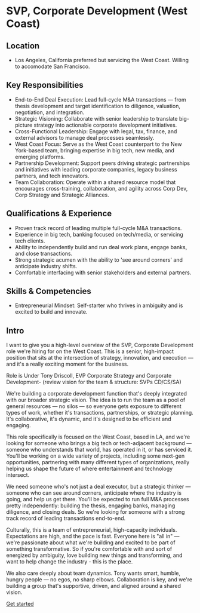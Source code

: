# SVP, Corporate Development (West Coast)

## Location

- Los Angeles, California preferred but servicing the West Coast. Willing to accomodate San Francisco.

## Key Responsibilities

- End-to-End Deal Execution: Lead full-cycle M&A transactions — from thesis development and target identification to diligence, valuation, negotiation, and integration.
- Strategic Visioning: Collaborate with senior leadership to translate big-picture strategy into actionable corporate development initiatives.
- Cross-Functional Leadership: Engage with legal, tax, finance, and external advisors to manage deal processes seamlessly.
- West Coast Focus: Serve as the West Coast counterpart to the New York-based team, bringing expertise in big tech, new media, and emerging platforms.
- Partnership Development: Support peers driving strategic partnerships and initiatives with leading corporate companies, legacy business partners, and tech innovators.
- Team Collaboration: Operate within a shared resource model that encourages cross-training, collaboration, and agility across Corp Dev, Corp Strategy and Strategic Alliances.

## Qualifications & Experience

- Proven track record of leading multiple full-cycle M&A transactions.
- Experience in big tech, banking focused on tech/media, or servicing tech clients.
- Ability to independently build and run deal work plans, engage banks, and close transactions.
- Strong strategic acumen with the ability to 'see around corners' and anticipate industry shifts.
- Comfortable interfacing with senior stakeholders and external partners.

## Skills & Competencies

- Entrepreneurial Mindset: Self-starter who thrives in ambiguity and is excited to build and innovate.

## Intro

I want to give you a high-level overview of the SVP, Corporate Development role we're hiring for on the West Coast. This is a senior, high-impact position that sits at the intersection of strategy, innovation, and execution — and it's a really exciting moment for the business.

Role is Under Tony Driscoll, EVP Corporate Strategy and Corporate Development- (review vision for the team & structure: SVPs CD/CS/SA)

We're building a corporate development function that's deeply integrated with our broader strategic vision. The idea is to run the team as a pool of general resources — no silos — so everyone gets exposure to different types of work, whether it's transactions, partnerships, or strategic planning. It's collaborative, it's dynamic, and it's designed to be efficient and engaging.

This role specifically is focused on the West Coast, based in LA, and we're looking for someone who brings a big tech or tech-adjacent background — someone who understands that world, has operated in it, or has serviced it. You'll be working on a wide variety of projects, including some next-gen opportunities, partnering with many different types of organizations, really helping us shape the future of where entertainment and technology intersect.

We need someone who's not just a deal executor, but a strategic thinker — someone who can see around corners, anticipate where the industry is going, and help us get there. You'll be expected to run full M&A processes pretty independently: building the thesis, engaging banks, managing diligence, and closing deals. So we're looking for someone with a strong track record of leading transactions end-to-end.

Culturally, this is a team of entrepreneurial, high-capacity individuals. Expectations are high, and the pace is fast. Everyone here is "all in" — we're passionate about what we're building and excited to be part of something transformative. So if you're comfortable with and sort of energized by ambiguity, love building new things and transforming, and want to help change the industry - this is the place.

We also care deeply about team dynamics. Tony wants smart, humble, hungry people — no egos, no sharp elbows. Collaboration is key, and we're building a group that's supportive, driven, and aligned around a shared vision.

[Get started](https://work.encosion.com/ray/?conversation=svp-coporate-development)